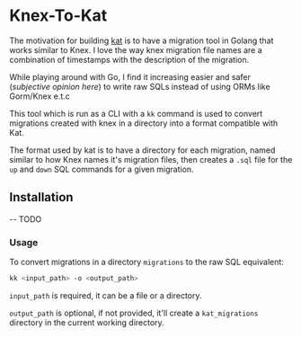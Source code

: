 # Knex-To-Kat

The motivation for building [kat](https://github.com/BolajiOlajide/kat) is to have a migration tool in Golang that works similar to Knex. I love the way knex migration file names are a combination of timestamps with the description of the migration.

While playing around with Go, I find it increasing easier and safer (*subjective opinion here*) to write raw SQLs instead of using ORMs like Gorm/Knex e.t.c

This tool which is run as a CLI with a `kk` command is used to convert migrations created with knex in a directory into a format compatible with Kat.

The format used by kat is to have a directory for each migration, named similar to how Knex names it's migration files, then creates a `.sql` file for the `up` and `down` SQL commands for a given migration.

## Installation

-- TODO

### Usage

To convert migrations in a directory `migrations` to the raw SQL equivalent:

```sh
kk <input_path> -o <output_path>
```

`input_path` is required, it can be a file or a directory. 

`output_path` is optional, if not provided, it'll create a `kat_migrations` directory in the current working directory.
